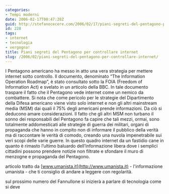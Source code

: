 ```yaml
---
categories:
- Tempi moderni
date: 2006-02-17T00:47:28Z
guid: http://stefanocecere.com/2006/02/17/piani-segreti-del-pentagono-per-controllare-internet/
id: 228
tags:
- internet
- tecnologia
- vergogna!
title: Piani segreti del Pentagono per controllare internet
slug: /2006/02/piani-segreti-del-pentagono-per-controllare-internet/
---
```


I Pentagono americano ha messo in atto una vera strategia per mettere internet sotto controllo. Il documento, denominato “The Information Operation Roadmap”, è stato consultato sotto la FOIA (Freedom of Information Act) e svelato in un articolo della BBC. In tale documento traspare il fatto che il Pentagono vede internet come un nemico da combattere. Si nota che come pericolo per le strategie del Dipartimento della Difesa americano viene visto solo internet e non gli altri mainstream media (MSM) dai quali il 75% degli americani prende informazioni. Da ciò si deducono amare considerazioni. Il fatto che gli altri MSM non turbano il sonno dei responsabili del Pentagono fa capire che tali mezzi, ormai, sono totalmente addomesticati alle strategie di guerra dei militari, organi di propaganda che hanno in compito non di informare il pubblico della verità ma di raccontare le verità di comodo, creando una nuvola impenetrabile sui veri scopi delle varie guerre. In questo quadro internet da un fastidio cane in quanto è rimasto l’ultimo baluardo dell’informazione libera dove i semplici cittadini possono prendere notizie non filtrate e sfondare il muro di menzogne e propaganda del Pentagono.

articolo tratto da [www.umanista.it](http://www.umanista.it) - l'informazione umanista - che ti consiglio di andare a leggere con regolarità.

sul prossimo numero del Fannullone si inizierà a parlare di tecnologia come si deve